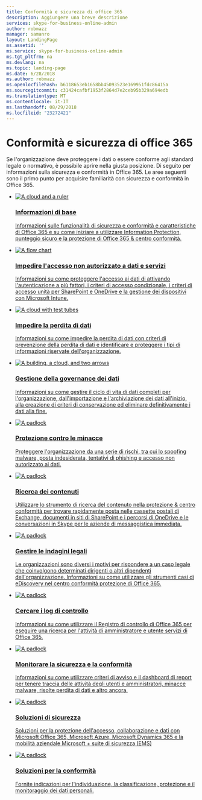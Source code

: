 ```yaml
---
title: Conformità e sicurezza di office 365
description: Aggiungere una breve descrizione
services: skype-for-business-online-admin
author: robmazz
manager: samanro
layout: LandingPage
ms.assetid: ''
ms.service: skype-for-business-online-admin
ms.tgt_pltfrm: na
ms.devlang: na
ms.topic: landing-page
ms.date: 6/28/2018
ms.author: robmazz
ms.openlocfilehash: b6118653eb1658bb45093523e169951fdc86415a
ms.sourcegitcommit: c31424cafbf1953f2864d7e2ceb95b329a694edb
ms.translationtype: MT
ms.contentlocale: it-IT
ms.lasthandoff: 08/29/2018
ms.locfileid: "23272421"
---
```

<h1>Conformità e sicurezza di office 365</h1>
<p>Se l'organizzazione deve proteggere i dati o essere conforme agli standard legale o normativo, è possibile aprire nella giusta posizione. Di seguito per informazioni sulla sicurezza e conformità in Office 365. Le aree seguenti sono il primo punto per acquisire familiarità con sicurezza e conformità in Office 365.</p>
<ul class="cardsF panelContent">
    <li>
        <a href="/office365/enterprise/microsoft-cloud-it-architecture-resources">
        <div class="cardSize">
            <div class="cardPadding">
                <div class="card">
                    <div class="cardImageOuter">
                        <div class="cardImage">
                            <img src="https://docs.microsoft.com/en-us/office/media/icons/get-started.svg" alt="A cloud and a ruler" />
                        </div>
                    </div>
                    <div class="cardText">
                        <h3>Informazioni di base</h3>
                <p>Informazioni sulle funzionalità di sicurezza e conformità e caratteristiche di Office 365 e su come iniziare a utilizzare Information Protection, punteggio sicuro e la protezione di Office 365 & centro conformità.</p>
                    </div>
                </div>
            </div>
        </div>
        </a>
    </li> 
    <li>
        <a href="/office365/enterprise/architectural-models-for-sharepoint-exchange-skype-for-business-and-lync">
        <div class="cardSize">
            <div class="cardPadding">
                <div class="card">
                    <div class="cardImageOuter">
                        <div class="cardImage">
                            <img src="https://docs.microsoft.com/en-us/office/media/icons/key-permissions.svg" alt="A flow chart" />
                        </div>
                    </div>
                    <div class="cardText">
                        <h3>Impedire l'accesso non autorizzato a dati e servizi</h3>
                <p>Informazioni su come proteggere l'accesso ai dati di attivando l'autenticazione a più fattori, i criteri di accesso condizionale, i criteri di accesso unità per SharePoint e OneDrive e la gestione dei dispositivi con Microsoft Intune.</p>
                    </div>
                </div>
            </div>
        </div>
        </a>
    </li>
    <li>
        <a href="/office365/enterprise/cloud-adoption-test-lab-guides-tlgs">
        <div class="cardSize">
            <div class="cardPadding">
                <div class="card">
                    <div class="cardImageOuter">
                        <div class="cardImage">
                            <img src="https://docs.microsoft.com/en-us/office/media/icons/database.svg" alt="A cloud with test tubes" />
                        </div>
                    </div>
                    <div class="cardText">
                        <h3>Impedire la perdita di dati</h3>
                <p>Informazioni su come impedire la perdita di dati con criteri di prevenzione della perdita di dati e identificare e proteggere i tipi di informazioni riservate dell'organizzazione.</p>
                    </div>
                </div>
            </div>
        </div>
        </a>
    </li>
    <li>
        <a href="/office365/enterprise/hybrid-solutions">
        <div class="cardSize">
            <div class="cardPadding">
                <div class="card">
                    <div class="cardImageOuter">
                        <div class="cardImage">
                            <img src="https://docs.microsoft.com/en-us/office/media/icons/process-flow.svg" alt="A building, a cloud, and two arrows" />
                        </div>
                    </div>
                    <div class="cardText">
                        <h3>Gestione della governance dei dati</h3>
                <p>Informazioni su come gestire il ciclo di vita di dati completi per l'organizzazione, dall'importazione e l'archiviazione dei dati all'inizio, alla creazione di criteri di conservazione ed eliminare definitivamente i dati alla fine.</p>
                    </div>
                </div>
            </div>
        </div>
        </a>
    </li>
    <li>
        <a href="/office365/enterprise/security-solutions">
        <div class="cardSize">
            <div class="cardPadding">
                <div class="card">
                    <div class="cardImageOuter">
                        <div class="cardImage">
                            <img src="https://docs.microsoft.com/en-us/office/media/icons/lock-protected.svg" alt="A padlock" />
                        </div>
                    </div>
                    <div class="cardText">
                        <h3>Protezione contro le minacce</h3>
                <p>Proteggere l'organizzazione da una serie di rischi, tra cui lo spoofing malware, posta indesiderata, tentativi di phishing e accesso non autorizzato ai dati.</p>
                    </div>
                </div>
            </div>
        </div>
        </a>
    </li>
    <li>
        <a href="/office365/enterprise/security-solutions">
        <div class="cardSize">
            <div class="cardPadding">
                <div class="card">
                    <div class="cardImageOuter">
                        <div class="cardImage">
                            <img src="https://docs.microsoft.com/en-us/office/media/icons/lightbulb-idea-capture.svg" alt="A padlock" />
                        </div>
                    </div>
                    <div class="cardText">
                        <h3>Ricerca dei contenuti</h3>
                <p>Utilizzare lo strumento di ricerca del contenuto nella protezione & centro conformità per trovare rapidamente posta nelle cassette postali di Exchange, documenti in siti di SharePoint e i percorsi di OneDrive e le conversazioni in Skype per le aziende di messaggistica immediata.</p>
                    </div>
                </div>
            </div>
        </div>
        </a>
    </li>
    <li>
        <a href="/office365/enterprise/security-solutions">
        <div class="cardSize">
            <div class="cardPadding">
                <div class="card">
                    <div class="cardImageOuter">
                        <div class="cardImage">
                            <img src="https://docs.microsoft.com/en-us/office/media/icons/flag.svg" alt="A padlock" />
                        </div>
                    </div>
                    <div class="cardText">
                        <h3>Gestire le indagini legali</h3>
                <p>Le organizzazioni sono diversi i motivi per rispondere a un caso legale che coinvolgono determinati dirigenti o altri dipendenti dell'organizzazione. Informazioni su come utilizzare gli strumenti casi di eDiscovery nel centro conformità protezione di Office 365.</p>
                    </div>
                </div>
            </div>
        </div>
        </a>
    </li>
    <li>
        <a href="/office365/enterprise/security-solutions">
        <div class="cardSize">
            <div class="cardPadding">
                <div class="card">
                    <div class="cardImageOuter">
                        <div class="cardImage">
                            <img src="https://docs.microsoft.com/en-us/office/media/icons/toolbox.svg" alt="A padlock" />
                        </div>
                    </div>
                    <div class="cardText">
                        <h3>Cercare i log di controllo</h3>
                <p>Informazioni su come utilizzare il Registro di controllo di Office 365 per eseguire una ricerca per l'attività di amministratore e utente servizi di Office 365.</p>
                    </div>
                </div>
            </div>
        </div>
        </a>
    </li>
    <li>
        <a href="/office365/enterprise/security-solutions">
        <div class="cardSize">
            <div class="cardPadding">
                <div class="card">
                    <div class="cardImageOuter">
                        <div class="cardImage">
                            <img src="https://docs.microsoft.com/en-us/office/media/icons/health.svg" alt="A padlock" />
                        </div>
                    </div>
                    <div class="cardText">
                        <h3>Monitorare la sicurezza e la conformità</h3>
                <p>Informazioni su come utilizzare criteri di avviso e il dashboard di report per tenere traccia delle attività degli utenti e amministratori, minacce malware, risolte perdita di dati e altro ancora.</p>
                    </div>
                </div>
            </div>
        </div>
        </a>
    </li>
    <li>
        <a href="/office365/enterprise/security-solutions">
        <div class="cardSize">
            <div class="cardPadding">
                <div class="card">
                    <div class="cardImageOuter">
                        <div class="cardImage">
                            <img src="https://docs.microsoft.com/en-us/office/media/icons/security.svg" alt="A padlock" />
                        </div>
                    </div>
                    <div class="cardText">
                        <h3>Soluzioni di sicurezza</h3>
                <p>Soluzioni per la protezione dell'accesso, collaborazione e dati con Microsoft Office 365, Microsoft Azure, Microsoft Dynamics 365 e la mobilità aziendale Microsoft + suite di sicurezza (EMS)</p>
                    </div>
                </div>
            </div>
        </div>
        </a>
    </li>
    <li>
        <a href="/office365/enterprise/security-solutions">
        <div class="cardSize">
            <div class="cardPadding">
                <div class="card">
                    <div class="cardImageOuter">
                        <div class="cardImage">
                            <img src="https://docs.microsoft.com/en-us/office/media/icons/tasks.svg" alt="A padlock" />
                        </div>
                    </div>
                    <div class="cardText">
                        <h3>Soluzioni per la conformità</h3>
                <p>Fornite indicazioni per l'individuazione, la classificazione, protezione e il monitoraggio dei dati personali.</p>
                    </div>
                </div>
            </div>
        </div>
        </a>
    </li>
</ul>